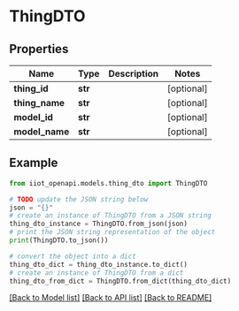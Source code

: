 # ThingDTO


## Properties

Name | Type | Description | Notes
------------ | ------------- | ------------- | -------------
**thing_id** | **str** |  | [optional] 
**thing_name** | **str** |  | [optional] 
**model_id** | **str** |  | [optional] 
**model_name** | **str** |  | [optional] 

## Example

```python
from iiot_openapi.models.thing_dto import ThingDTO

# TODO update the JSON string below
json = "{}"
# create an instance of ThingDTO from a JSON string
thing_dto_instance = ThingDTO.from_json(json)
# print the JSON string representation of the object
print(ThingDTO.to_json())

# convert the object into a dict
thing_dto_dict = thing_dto_instance.to_dict()
# create an instance of ThingDTO from a dict
thing_dto_from_dict = ThingDTO.from_dict(thing_dto_dict)
```
[[Back to Model list]](../README.md#documentation-for-models) [[Back to API list]](../README.md#documentation-for-api-endpoints) [[Back to README]](../README.md)


